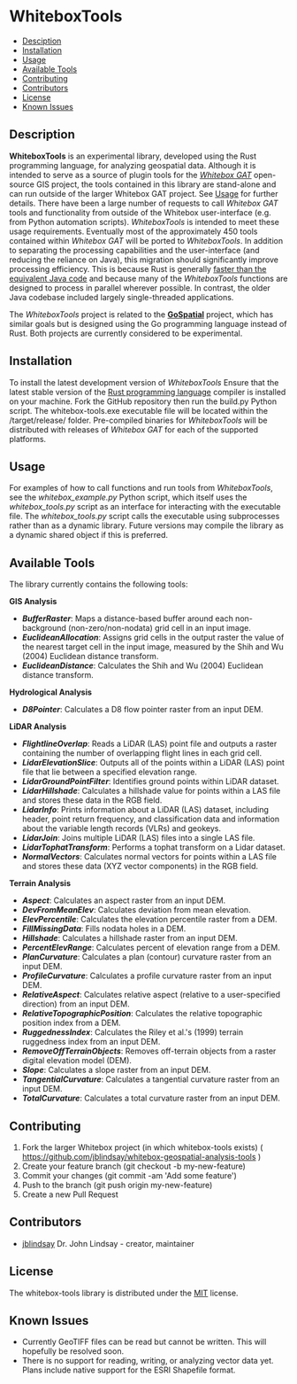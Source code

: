 # WhiteboxTools

- [Desciption](#description)
- [Installation](#installation)
- [Usage](#usage)
- [Available Tools](#available-tools)
- [Contributing](#contributing)
- [Contributors](#contributors)
- [License](#license)
- [Known Issues](#known-issues)

## Description

**WhiteboxTools** is an experimental library, developed using the Rust programming language, for analyzing geospatial data. Although it is intended to serve as a source of plugin tools for the [*Whitebox GAT*](http://www.uoguelph.ca/~hydrogeo/Whitebox/) open-source GIS project, the tools contained in this library are stand-alone and can run outside of the larger Whitebox GAT project. See [Usage](#usage) for further details. There have been a large number of requests to call *Whitebox GAT* tools and functionality from outside of the Whitebox user-interface (e.g. from Python automation scripts). *WhiteboxTools* is intended to meet these usage requirements. Eventually most of the approximately 450 tools contained within *Whitebox GAT* will be ported to *WhiteboxTools*. In addition to separating the processing capabilities and the user-interface (and reducing the reliance on Java), this migration should significantly improve processing efficiency. This is because Rust is generally [faster than the equivalent Java code](http://benchmarksgame.alioth.debian.org/u64q/compare.php?lang=rust&lang2=java) and because many of the *WhiteboxTools* functions are designed to process in parallel wherever possible. In contrast, the older Java codebase included largely single-threaded applications. 

The *WhiteboxTools* project is related to the [**GoSpatial**](https://github.com/jblindsay/go-spatial) project, which has similar goals but is designed using the Go programming language instead of Rust. Both projects are currently considered to be experimental.

## Installation

To install the latest development version of *WhiteboxTools* Ensure that the latest stable version of the [Rust programming language](https://www.rust-lang.org) compiler is installed on your machine. Fork the GitHub repository then run the build.py Python script. The whitebox-tools.exe executable file will be located within the /target/release/ folder. Pre-compiled binaries for *WhiteboxTools* will be distributed with releases of *Whitebox GAT* for each of the supported platforms.

## Usage

For examples of how to call functions and run tools from *WhiteboxTools*, see the *whitebox_example.py* Python script, which itself uses the *whitebox_tools.py* script as an interface for interacting with the executable file. The *whitebox_tools.py* script calls the executable using subprocesses rather than as a dynamic library. Future versions may compile the library as a dynamic shared object if this is preferred.

## Available Tools

The library currently contains the following tools:

**GIS Analysis**
- ***BufferRaster***: Maps a distance-based buffer around each non-background (non-zero/non-nodata) grid cell in an input image.
- ***EuclideanAllocation***: Assigns grid cells in the output raster the value of the nearest target cell in the input image, measured by the Shih and Wu (2004) Euclidean distance transform.
- ***EuclideanDistance***: Calculates the Shih and Wu (2004) Euclidean distance transform.

**Hydrological Analysis**
- ***D8Pointer***: Calculates a D8 flow pointer raster from an input DEM.

**LiDAR Analysis**
- ***FlightlineOverlap***: Reads a LiDAR (LAS) point file and outputs a raster containing the number of overlapping flight lines in each grid cell.
- ***LidarElevationSlice***: Outputs all of the points within a LiDAR (LAS) point file that lie between a specified elevation range.
- ***LidarGroundPointFilter***: Identifies ground points within LiDAR dataset.
- ***LidarHillshade***: Calculates a hillshade value for points within a LAS file and stores these data in the RGB field.
- ***LidarInfo***: Prints information about a LiDAR (LAS) dataset, including header, point return frequency, and classification data and information about the variable length records (VLRs) and geokeys.
- ***LidarJoin***: Joins multiple LiDAR (LAS) files into a single LAS file.
- ***LidarTophatTransform***: Performs a tophat transform on a Lidar dataset.
- ***NormalVectors***: Calculates normal vectors for points within a LAS file and stores these data (XYZ vector components) in the RGB field.

**Terrain Analysis**
- ***Aspect***: Calculates an aspect raster from an input DEM.
- ***DevFromMeanElev***: Calculates deviation from mean elevation.
- ***ElevPercentile***: Calculates the elevation percentile raster from a DEM.
- ***FillMissingData***: Fills nodata holes in a DEM.
- ***Hillshade***: Calculates a hillshade raster from an input DEM.
- ***PercentElevRange***: Calculates percent of elevation range from a DEM.
- ***PlanCurvature***: Calculates a plan (contour) curvature raster from an input DEM.
- ***ProfileCurvature***: Calculates a profile curvature raster from an input DEM.
- ***RelativeAspect***: Calculates relative aspect (relative to a user-specified direction) from an input DEM.
- ***RelativeTopographicPosition***: Calculates the relative topographic position index from a DEM.
- ***RuggednessIndex***: Calculates the Riley et al.'s (1999) terrain ruggedness index from an input DEM.
- ***RemoveOffTerrainObjects***: Removes off-terrain objects from a raster digital elevation model (DEM).
- ***Slope***: Calculates a slope raster from an input DEM.
- ***TangentialCurvature***: Calculates a tangential curvature raster from an input DEM.
- ***TotalCurvature***: Calculates a total curvature raster from an input DEM.

## Contributing

1. Fork the larger Whitebox project (in which whitebox-tools exists) ( https://github.com/jblindsay/whitebox-geospatial-analysis-tools )
2. Create your feature branch (git checkout -b my-new-feature)
3. Commit your changes (git commit -am 'Add some feature')
4. Push to the branch (git push origin my-new-feature)
5. Create a new Pull Request

## Contributors

- [jblindsay](https://github.com/jblindsay) Dr. John Lindsay - creator, maintainer

## License

The whitebox-tools library is distributed under the [MIT](LICENSE) license.

## Known Issues

- Currently GeoTIFF files can be read but cannot be written. This will hopefully be resolved soon.
- There is no support for reading, writing, or analyzing vector data yet. Plans include native support for the ESRI Shapefile format.